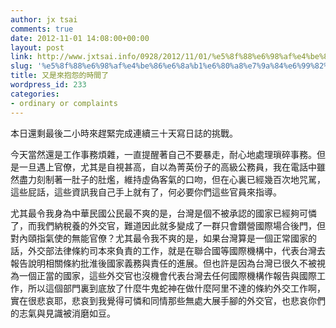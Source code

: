 ```yaml
---
author: jx tsai
comments: true
date: 2012-11-01 14:08:00+00:00
layout: post
link: http://www.jxtsai.info/0928/2012/11/01/%e5%8f%88%e6%98%af%e4%be%86%e6%8a%b1%e6%80%a8%e7%9a%84%e6%99%82%e9%96%93%e4%ba%86/
slug: '%e5%8f%88%e6%98%af%e4%be%86%e6%8a%b1%e6%80%a8%e7%9a%84%e6%99%82%e9%96%93%e4%ba%86'
title: 又是來抱怨的時間了
wordpress_id: 233
categories:
- ordinary or complaints
---
```


本日還剩最後二小時來趕緊完成連續三十天寫日誌的挑戰。  
  
今天當然還是工作事務煩雜，一直提醒著自己不要暴走，耐心地處理瑣碎事務。但是一旦遇上官僚，尤其是自視甚高，自以為菁英份子的高級公務員，我在電話中雖然盡力刻制著一肚子的肚爁，維持虛偽客氣的口吻，但在心裏已經幾百次地咒駡，這些屁話，這些資訊我自己手上就有了，何必要你們這些官員來指導。  
  
尤其最令我身為中華民國公民最不爽的是，台灣是個不被承認的國家已經夠可憐了，而我們納稅養的外交官，難道因此就多變成了一群只會鑽營國際場合後門，但對內頤指氣使的無能官僚？尤其最令我不爽的是，如果台灣算是一個正常國家的話，外交部法律條約司本來負責的工作，就是在聯合國等國際機構中，代表台灣去報告說明相關條約批淮後國家義務與責任的進展。但也許是因為台灣已很久不被視為一個正當的國家，這些外交官也沒機會代表台灣去任何國際機構作報告與國際工作，所以這個部門裏到底放了什麼牛鬼蛇神在做什麼阿里不達的條約外交工作啊，實在很悲哀耶，悲哀到我覺得可憐和同情那些無處大展手腳的外交官，也悲哀你們的志氣與見識被消磨如豆。
